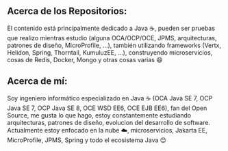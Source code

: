## Acerca de los Repositorios:

El contenido está principalmente dedicado a Java :coffee:, pueden ser pruebas que realizo mientras estudio (alguna OCA/OCP/OCE, JPMS, arquitecturas, patrones de diseño, MicroProfile, ...), también utilizando frameworks (Vertx, Helidon, Spring, Thorntail, KumuluzEE, ...), construyendo microservicios, cosas de Redis, Docker, Mongo y otras cosas varias :smile:   


## Acerca de mí:
Soy ingeniero informático especializado en Java :coffee: (OCA Java SE 7, OCP Java SE 7, OCP Java SE 8, OCE WSD EE6, OCE EJB EE6), fan del Open Source, me gusta lo que hago, estoy constantemente estudiando arquitecturas, patrones de diseño, evolucion del desarrollo de software. Actualmente estoy enfocado en la nube :cloud:, microservicios, Jakarta EE, MicroProfile, JPMS, Spring y todo el ecosistema Java :blush:


